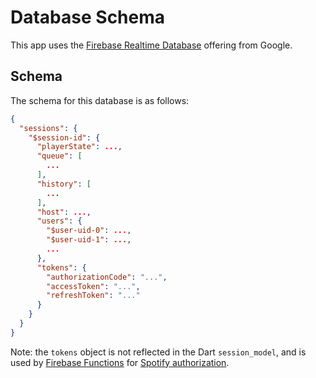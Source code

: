# Database Schema

This app uses the [Firebase Realtime Database](https://firebase.google.com/docs/database/) offering from Google.

## Schema

The schema for this database is as follows:

```json
{
  "sessions": {
    "$session-id": {
      "playerState": ...,
      "queue": [
        ...
      ],
      "history": [
        ...
      ],
      "host": ...,
      "users": {
        "$user-uid-0": ...,
        "$user-uid-1": ...,
        ...
      },
      "tokens": {
        "authorizationCode": "...",
        "accessToken": "...",
        "refreshToken": "..."
      }
    }
  }
}
```

Note: the `tokens` object is not reflected in the Dart `session_model`, and is used by [Firebase Functions](https://firebase.google.com/docs/functions/) for [Spotify authorization](https://developer.spotify.com/documentation/general/guides/authorization-guide/#authorization-code-flow).